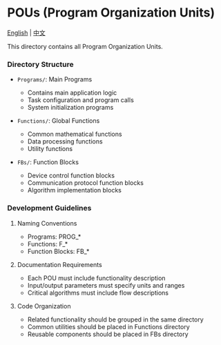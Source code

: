 # POUs (Program Organization Units)

[English](./README_EN.md) | [中文](./README_CN.md)

This directory contains all Program Organization Units.

### Directory Structure
- `Programs/`: Main Programs
  - Contains main application logic
  - Task configuration and program calls
  - System initialization programs
  
- `Functions/`: Global Functions
  - Common mathematical functions
  - Data processing functions
  - Utility functions
  
- `FBs/`: Function Blocks
  - Device control function blocks
  - Communication protocol function blocks
  - Algorithm implementation blocks

### Development Guidelines
1. Naming Conventions
   - Programs: PROG_*
   - Functions: F_*
   - Function Blocks: FB_*

2. Documentation Requirements
   - Each POU must include functionality description
   - Input/output parameters must specify units and ranges
   - Critical algorithms must include flow descriptions

3. Code Organization
   - Related functionality should be grouped in the same directory
   - Common utilities should be placed in Functions directory
   - Reusable components should be placed in FBs directory
